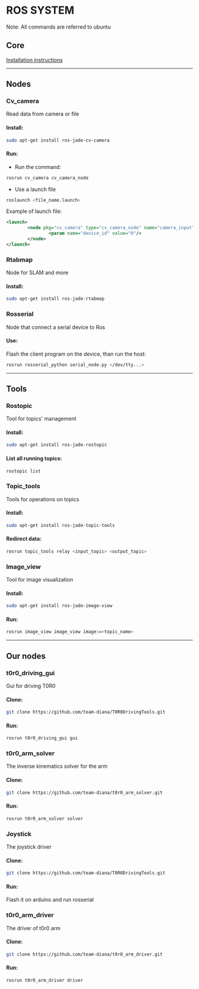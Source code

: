 # ROS SYSTEM

Note: All commands are referred to ubuntu

## Core

[Installation instructions](http://wiki.ros.org/jade/Installation/UbuntuARM)

- - - -

## Nodes

### **Cv_camera**
Read data from camera or file

#### Install:
```bash
sudo apt-get install ros-jade-cv-camera
```
#### Run:
- Run the command:
```bash
rosrun cv_camera cv_camera_node
```
- Use a launch file
```bash
roslaunch <file_name.launch>
```
Example of launch file:
```xml
<launch>
        <node pkg="cv_camera" type="cv_camera_node" name="camera_input">
                <param name="device_id" value="0"/>
        </node>
</launch>
```

### **Rtabmap**
Node for SLAM and more

#### Install:
```bash
sudo apt-get install ros-jade-rtabmap
```

### **Rosserial**
Node that connect a serial device to Ros

#### Use:
Flash the client program on the device, than run the host:
```bash
rosrun rosserial_python serial_node.py </dev/tty...>
```

- - - -

## Tools

### **Rostopic**
Tool for topics' management

#### Install:
```bash
sudo apt-get install ros-jade-rostopic
```
#### List all running topics:
```bash
rostopic list
```

### **Topic_tools**
Tools for operations on topics

#### Install:
```bash
sudo apt-get install ros-jade-topic-tools
```
#### Redirect data:
```bash
rosrun topic_tools relay <input_topic> <output_topic>
```

### **Image_view**
Tool for image visualization

#### Install:
```bash
sudo apt-get install ros-jade-image-view
```

#### Run:
```bash
rosrun image_view image_view image:=<topic_name>
```

- - - -

## Our nodes

### **t0r0_driving_gui**
Gui for driving T0R0
#### Clone:
```bash
git clone https://github.com/team-diana/T0R0DrivingTools.git
```
#### Run:
```bash
rosrun t0r0_driving_gui gui
```

### **t0r0_arm_solver**
The inverse kinematics solver for the arm
#### Clone:
```bash
git clone https://github.com/team-diana/t0r0_arm_solver.git
```
#### Run:
```bash
rosrun t0r0_arm_solver solver
```

### **Joystick**
The joystick driver
#### Clone:
```bash
git clone https://github.com/team-diana/T0R0DrivingTools.git
```
#### Run:
Flash it on arduino and run rosserial

### **t0r0_arm_driver**
The driver of t0r0 arm
#### Clone:
```bash
git clone https://github.com/team-diana/t0r0_arm_driver.git
```
#### Run:
```bash
rosrun t0r0_arm_driver driver
```
